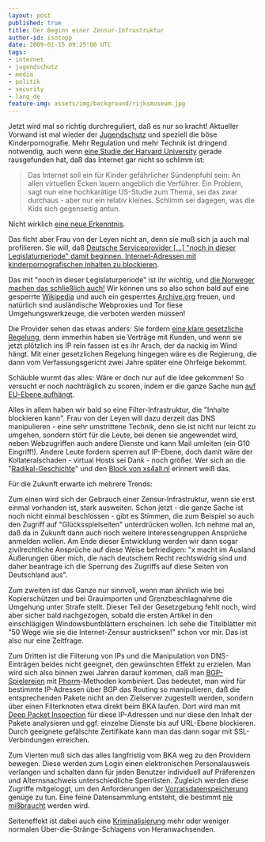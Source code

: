 ```yaml
---
layout: post
published: true
title: Der Beginn einer Zensur-Infrastruktur
author-id: isotopp
date: 2009-01-15 09:25:00 UTC
tags:
- internet
- jugendschutz
- media
- politik
- security
- lang_de
feature-img: assets/img/background/rijksmuseum.jpg
---
```

Jetzt wird mal so richtig durchreguliert, daß es nur so kracht! Aktueller Vorwand ist mal wieder der <a href="http://www.spiegel.de/netzwelt/web/0,1518,601179,00.html">Jugendschutz</a> und speziell die böse Kinderpornografie. Mehr Regulation und mehr Technik ist dringend notwendig, auch wenn <a href="http://www.spiegel.de/netzwelt/web/0,1518,601256,00.html">eine Studie der Harvard University</a> gerade rausgefunden hat, daß das Internet gar nicht so schlimm ist: <blockquote>Das Internet soll ein für Kinder gefährlicher Sündenpfuhl sein: An allen virtuellen Ecken lauern angeblich die Verführer. Ein Problem, sagt nun eine hochkarätige US-Studie zum Thema, sei das zwar durchaus - aber nur ein relativ kleines. Schlimm sei dagegen, was die Kids sich gegenseitig antun.</blockquote> Nicht wirklich <a href="http://blog.koehntopp.de/archives/772-Kinder,-Identitaetsmanagement,-Jugendschutz-und-das-Internet.html">eine neue Erkenntnis</a>.

Das ficht aber Frau von der Leyen nicht an, denn sie muß sich ja auch mal profilieren. Sie will, daß <a href="http://www.spiegel.de/netzwelt/web/0,1518,601440,00.html">Deutsche Serviceprovider […]  "noch in dieser Legislaturperiode" damit beginnen, Internet-Adressen mit kinderpornografischen Inhalten zu blockieren</a>. 



Das mit "noch in dieser Legislaturperiode" ist ihr wichtig, und <a href="http://www.heise.de/newsticker/Familienministerin-Provider-machen-mit-beim-Sperren-von-Kinderporno--/meldung/121769">die Norweger machen das schließlich auch!</a> Wir können uns so also schon bald auf eine gesperrte <a href="http://www.heise.de/newsticker/Nach-Wikipedia-Sperre-Kritik-an-der-britischen-Internet-Watch-Foundation--/meldung/120398">Wikipedia</a> und auch ein gesperrtes <a href="http://www.heise.de/newsticker/Britische-Jugendschuetzer-lassen-Internet-Archiv-blockieren--/meldung/121754">Archive.org</a> freuen, und natürlich sind ausländische Webproxies und Tor fiese Umgehungswerkzeuge, die verboten werden müssen!

Die Provider sehen das etwas anders: Sie fordern <a href="http://www.heise.de/newsticker/Internetprovider-fordern-klare-gesetzliche-Regelung-fuer-Access-Blocking--/meldung/121799">eine klare gesetzliche Regelung</a>, denn immerhin haben sie Verträge mit Kunden, und wenn sie jetzt plötzlich ins IP rein fassen ist es ihr Arsch, der da nackig im Wind hängt. Mit einer gesetzlichen Regelung hingegen wäre es die Regierung, die dann vom Verfassungsgericht zwei Jahre später eine Ohrfeige bekommt.

Schäuble wurmt das alles: Wäre er doch nur auf die Idee gekommen! So versucht er noch nachträglich zu scoren, indem er die ganze Sache nun <a href="http://www.heise.de/newsticker/Schaeuble-will-Kampf-gegen-Kinderpornografie-internationalisieren--/meldung/121809">auf EU-Ebene aufhängt</a>.

Alles in allem haben wir bald so eine Filter-Infrastruktur, die "Inhalte blockieren kann". Frau von der Leyen will dazu derzeit das DNS manipulieren - eine sehr umstrittene Technik, denn sie ist nicht nur leicht zu umgehen, sondern stört für die Leute, bei denen sie angewendet wird, neben Webzugriffen auch andere Dienste und kann Mail umleiten (ein G10 Eingriff!). Andere Leute fordern sperren auf IP-Ebene, doch damit wäre der Kollateralschaden - virtual Hosts sei Dank - noch größer. Wer sich an die "<a href="http://de.wikipedia.org/wiki/Radikal_(Zeitschrift)">Radikal-Geschichte</a>" und den <a href="http://en.wikipedia.org/wiki/Xs4all#Radikal_Magazine">Block von xs4all.nl</a> erinnert weiß das.

Für die Zukunft erwarte ich mehrere Trends:

Zum einen wird sich der Gebrauch einer Zensur-Infrastruktur, wenn sie erst einmal vorhanden ist, stark ausweiten. Schon jetzt - die ganze Sache ist noch nicht einmal beschlossen - gibt es Stimmen, die zum  Beispiel so auch den Zugriff auf "Glücksspielseiten" unterdrücken wollen. Ich nehme mal an, daß da in Zukunft dann auch noch weitere Interessengruppen Ansprüche anmelden wollen. Am Ende dieser Entwicklung werden wir dann sogar zivilrechtliche Ansprüche auf diese Weise befriedigen: "x macht im Ausland Äußerungen über mich, die nach deutschem Recht rechtswidrig sind und daher beantrage ich die Sperrung des Zugriffs auf diese Seiten von Deutschland aus".

Zum zweiten ist das Ganze nur sinnvoll, wenn man ähnlich wie bei Kopierschützen und bei Grauimporten und Grenzbeschlagnahme die Umgehung unter Strafe stellt. Dieser Teil der Gesetzgebung fehlt noch, wird aber sicher bald nachgezogen, sobald die ersten Artikel in den einschlägigen Windowsbuntblättern erscheinen. Ich sehe die Titelblätter mit "50 Wege wie sie die Internet-Zensur austricksen!" schon vor mir. Das ist also nur eine Zeitfrage.

Zum Dritten ist die Filterung von IPs und die Manipulation von DNS-Einträgen beides nicht geeignet, den gewünschten Effekt zu erzielen. Man wird sich also binnen zwei Jahren darauf kommen, daß man <a href="http://en.wikipedia.org/wiki/BGP">BGP-Spielereien</a> mit <a href="http://en.wikipedia.org/wiki/Phorm">Phorm</a>-Methoden kombiniert. Das bedeutet, man wird für bestimmte IP-Adressen über BGP das Routing so manipulieren, daß die entsprechenden Pakete nicht an den Zielserver zugestellt werden, sondern über einen Filterknoten etwa direkt beim BKA laufen. Dort wird man mit <a href="http://en.wikipedia.org/wiki/Deep_packet_inspection">Deep Packet Inspection</a> für diese IP-Adressen und nur diese den Inhalt der Pakete analysieren und ggf. einzelne Dienste bis auf URL-Ebene blockieren. Durch geeignete gefälschte Zertifikate kann man das dann sogar mit SSL-Verbindungen erreichen.

Zum Vierten muß sich das alles langfristig vom BKA weg zu den Providern bewegen. Diese werden zum Login einen elektronischen Personalausweis verlangen und schalten dann für jeden Benutzer individuell auf Präferenzen und Alternsnachweis unterschiedliche Sperrlisten. Zugleich werden diese Zugriffe mitgeloggt, um den Anforderungen der <a href="http://de.wikipedia.org/wiki/Vorratsdatenspeicherung">Vorratsdatenspeicherung</a> genüge zu tun. Eine feine Datensammlung entsteht, die bestimmt <a href="http://www.theregister.co.uk/2009/01/14/ny_cop_gilty_plea/">nie mißbraucht</a> werden wird.

Seiteneffekt ist dabei auch eine <a href="http://www.spiegel.de/netzwelt/web/0,1518,601399,00.html">Kriminalisierung</a> mehr oder weniger normalen Über-die-Stränge-Schlagens von Heranwachsenden.
